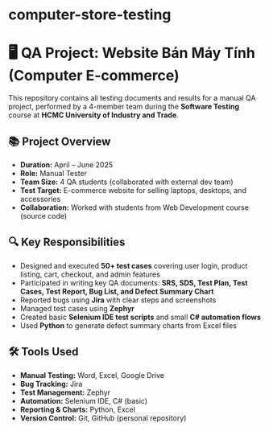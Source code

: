 # computer-store-testing
# 🖥️ QA Project: Website Bán Máy Tính (Computer E-commerce)

This repository contains all testing documents and results for a manual QA project, performed by a 4-member team during the **Software Testing** course at **HCMC University of Industry and Trade**.

## 📚 Project Overview

- **Duration:** April – June 2025  
- **Role:** Manual Tester  
- **Team Size:** 4 QA students (collaborated with external dev team)  
- **Test Target:** E-commerce website for selling laptops, desktops, and accessories  
- **Collaboration:** Worked with students from Web Development course (source code)

## 🔍 Key Responsibilities

- Designed and executed **50+ test cases** covering user login, product listing, cart, checkout, and admin features  
- Participated in writing key QA documents: **SRS, SDS, Test Plan, Test Cases, Test Report, Bug List, and Defect Summary Chart**  
- Reported bugs using **Jira** with clear steps and screenshots  
- Managed test cases using **Zephyr**  
- Created basic **Selenium IDE test scripts** and small **C# automation flows**  
- Used **Python** to generate defect summary charts from Excel files

## 🛠️ Tools Used

- **Manual Testing:** Word, Excel, Google Drive  
- **Bug Tracking:** Jira  
- **Test Management:** Zephyr  
- **Automation:** Selenium IDE, C# (basic)  
- **Reporting & Charts:** Python, Excel  
- **Version Control:** Git, GitHub (personal repository)
